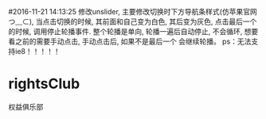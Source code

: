 #2016-11-21 14:13:25
修改unslider, 主要修改切换时下方导航条样式(仿苹果官网 つ﹏⊂), 当点击切换的时候, 其前面和自己变为白色, 其后变为灰色, 点击最后一个的时候, 调用停止轮播事件. 
整个轮播是单向, 轮播一遍后自动停止, 不会循环, 想要看之前的需要手动点击, 手动点击后, 如果不是最后一个 会继续轮播。
ps：无法支持ie8！！！！！
# rightsClub
权益俱乐部
